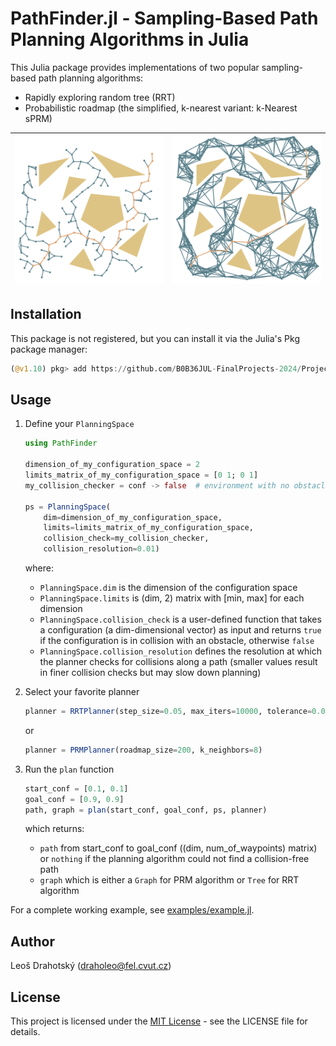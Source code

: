 # PathFinder.jl - Sampling-Based Path Planning Algorithms in Julia

This Julia package provides implementations of two popular sampling-based path planning algorithms:

- Rapidly exploring random tree (RRT)
- Probabilistic roadmap (the simplified, k-nearest variant: k-Nearest sPRM)

|![RRT](examples/results/rrt_hard.svg) |![PRM](examples/results/prm_hard.svg) |
|--------------------------------------|--------------------------------------|

## Installation

This package is not registered, but you can install it via the Julia's Pkg package manager:

```julia
(@v1.10) pkg> add https://github.com/B0B36JUL-FinalProjects-2024/Project_draholeo
```

## Usage

1. Define your `PlanningSpace`

    ```julia
    using PathFinder

    dimension_of_my_configuration_space = 2
    limits_matrix_of_my_configuration_space = [0 1; 0 1]
    my_collision_checker = conf -> false  # environment with no obstacles

    ps = PlanningSpace(
        dim=dimension_of_my_configuration_space,
        limits=limits_matrix_of_my_configuration_space,
        collision_check=my_collision_checker,
        collision_resolution=0.01)
    ```
    where:
    - `PlanningSpace.dim` is the dimension of the configuration space
    - `PlanningSpace.limits` is (dim, 2) matrix with [min, max] for each dimension
    - `PlanningSpace.collision_check` is a user-defined function that takes a configuration (a dim-dimensional vector) as input and returns `true` if the configuration is in collision with an obstacle, otherwise `false`
    - `PlanningSpace.collision_resolution` defines the resolution at which the planner checks for collisions along a path (smaller values result in finer collision checks but may slow down planning)

2. Select your favorite planner

    ```julia
    planner = RRTPlanner(step_size=0.05, max_iters=10000, tolerance=0.05)
    ```
    or
    ```julia
    planner = PRMPlanner(roadmap_size=200, k_neighbors=8)
    ```


3. Run the `plan` function
    
    ```julia
    start_conf = [0.1, 0.1]
    goal_conf = [0.9, 0.9]
    path, graph = plan(start_conf, goal_conf, ps, planner)
    ```
    which returns:
    - `path` from start_conf to goal_conf ((dim, num_of_waypoints) matrix) or `nothing` if the planning algorithm could not find a collision-free path
    - `graph` which is either a `Graph` for PRM algorithm or `Tree` for RRT algorithm

For a complete working example, see [examples/example.jl](examples/example.jl).

## Author

Leoš Drahotský (draholeo@fel.cvut.cz)

## License

This project is licensed under the [MIT License](LICENSE) - see the LICENSE file for details.
